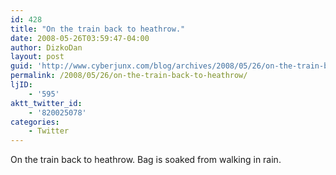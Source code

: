 ```yaml
---
id: 428
title: "On the train back to heathrow."
date: 2008-05-26T03:59:47-04:00
author: DizkoDan
layout: post
guid: 'http://www.cyberjunx.com/blog/archives/2008/05/26/on-the-train-back-to-heathrow/'
permalink: /2008/05/26/on-the-train-back-to-heathrow/
ljID:
    - '595'
aktt_twitter_id:
    - '820025078'
categories:
    - Twitter
---
```


On the train back to heathrow. Bag is soaked from walking in rain.